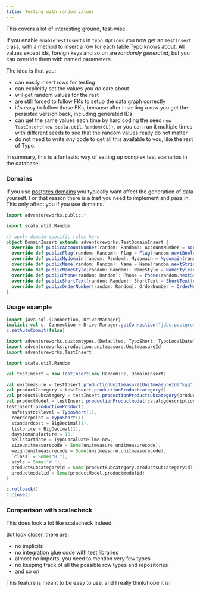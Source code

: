 ```yaml
---
title: Testing with random values
---
```


This covers a lot of interesting ground, test-wise.

If you enable `enableTestInserts` in `typo.Options` you now get an `TestInsert` class, with a method to insert a row for each table Typo knows about. 
All values except ids, foreign keys and so on are *randomly generated*, but you can override them with named parameters.

The idea is that you:
- can easily insert rows for testing
- can explicitly set the values you *do* care about
- will get random values for the rest
- are still forced to follow FKs to setup the data graph correctly
- it's easy to follow those FKs, because after inserting a row you get the persisted version back, including generated IDs
- can get the same values each time by hard coding the seed `new TestInsert(new scala.util.Random(0L))`, or you can run it multiple times with different seeds to see that the random values really do not matter
- do not need to write *any* code to get all this available to you, like the rest of Typo.

In summary, this is a fantastic way of setting up complex test scenarios in the database!

### Domains
If you use [postgres domains](../type-safety/domains.md) you typically want affect the generation of data yourself.
For that reason there is a trait you need to implement and pass in. This only affect you if you use domains.

```scala mdoc
import adventureworks.public.*

import scala.util.Random

// apply domain-specific rules here
object DomainInsert extends adventureworks.TestDomainInsert {
  override def publicAccountNumber(random: Random): AccountNumber = AccountNumber(random.nextString(10))
  override def publicFlag(random: Random): Flag = Flag(random.nextBoolean())
  override def publicMydomain(random: Random): Mydomain = Mydomain(random.nextString(10))
  override def publicName(random: Random): Name = Name(random.nextString(10))
  override def publicNameStyle(random: Random): NameStyle = NameStyle(random.nextBoolean())
  override def publicPhone(random: Random): Phone = Phone(random.nextString(10))
  override def publicShortText(random: Random): ShortText = ShortText(random.nextString(10))
  override def publicOrderNumber(random: Random): OrderNumber = OrderNumber(random.nextString(10))
}
```

### Usage example

```scala mdoc:invisible
import java.sql.{Connection, DriverManager}
implicit val c: Connection = DriverManager.getConnection("jdbc:postgresql://localhost:6432/Adventureworks?user=postgres&password=password")
c.setAutoCommit(false)
```

```scala mdoc
import adventureworks.customtypes.{Defaulted, TypoShort, TypoLocalDateTime, TypoXml}
import adventureworks.production.unitmeasure.UnitmeasureId
import adventureworks.TestInsert

import scala.util.Random

val testInsert = new TestInsert(new Random(0), DomainInsert)

val unitmeasure = testInsert.productionUnitmeasure(UnitmeasureId("kgg"))
val productCategory = testInsert.productionProductcategory()
val productSubcategory = testInsert.productionProductsubcategory(productCategory.productcategoryid)
val productModel = testInsert.productionProductmodel(catalogdescription = Some(new TypoXml("<xml/>")), instructions = Some(new TypoXml("<instructions/>")))
testInsert.productionProduct(
  safetystocklevel = TypoShort(1),
  reorderpoint = TypoShort(1),
  standardcost = BigDecimal(1),
  listprice = BigDecimal(1),
  daystomanufacture = 10,
  sellstartdate = TypoLocalDateTime.now,
  sizeunitmeasurecode = Some(unitmeasure.unitmeasurecode),
  weightunitmeasurecode = Some(unitmeasure.unitmeasurecode),
  `class` = Some("H "),
  style = Some("W "),
  productsubcategoryid = Some(productSubcategory.productsubcategoryid),
  productmodelid = Some(productModel.productmodelid)
)

```

```scala mdoc:invisible
c.rollback()
c.close()
```

### Comparison with scalacheck

This does look a lot like scalacheck indeed.

But look closer, there are:
- no implicits
- no integration glue code with test libraries
- almost no imports, you need to mention very few types
- no keeping track of all the possible row types and repositories
- and so on

This feature is meant to be easy to use, and I really think/hope it is!
